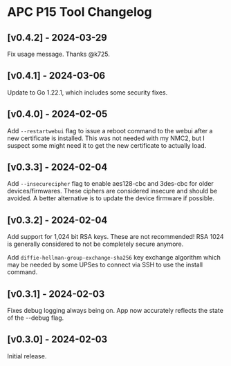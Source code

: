 # APC P15 Tool Changelog

## [v0.4.2] - 2024-03-29

Fix usage message. Thanks @k725.


## [v0.4.1] - 2024-03-06

Update to Go 1.22.1, which includes some security fixes.


## [v0.4.0] - 2024-02-05

Add `--restartwebui` flag to issue a reboot command to the webui
after a new certificate is installed. This was not needed with 
my NMC2, but I suspect some might need it to get the new certificate
to actually load.


## [v0.3.3] - 2024-02-04

Add `--insecurecipher` flag to enable aes128-cbc and 3des-cbc for
older devices/firmwares. These ciphers are considered insecure and
should be avoided. A better alternative is to update the device 
firmware if possible.


## [v0.3.2] - 2024-02-04

Add support for 1,024 bit RSA keys. These are not recommended! RSA
1024 is generally considered to not be completely secure anymore.

Add `diffie-hellman-group-exchange-sha256` key exchange algorithm
which may be needed by some UPSes to connect via SSH to use the 
install command.


## [v0.3.1] - 2024-02-03

Fixes debug logging always being on. App now accurately reflects
the state of the --debug flag.


## [v0.3.0] - 2024-02-03

Initial release.
